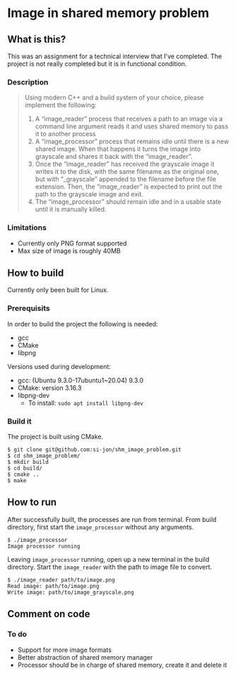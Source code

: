 # Image in shared memory problem

## What is this?
This was an assignment for a technical interview that I've completed. The project is not really completed but it is in functional condition.

### Description
> Using modern C++ and a build system of your choice, please implement the following:
> 1. A “image_reader” process that receives a path to an image via a command line argument reads it and uses shared memory to pass it to another process
> 2. A “image_processor” process that remains idle until there is a new shared image. When that happens it turns the image into grayscale and shares it back with the “image_reader”.
> 3. Once the “image_reader” has received the grayscale image it writes it to the disk, with the same filename as the original one, but with “_grayscale” appended to the filename before the file extension. Then, the “image_reader” is expected to print out the path to the grayscale image and exit.
> 4. The “image_processor” should remain idle and in a usable state until it is manually killed.

### Limitations

* Currently only PNG format supported
* Max size of image is roughly 40MB

## How to build
Currently only been built for Linux.

### Prerequisits
In order to build the project the following is needed:
* gcc
* CMake
* libpng

Versions used during development:
* gcc: (Ubuntu 9.3.0-17ubuntu1~20.04) 9.3.0
* CMake: version 3.16.3
* libpng-dev
    * To install: `sudo apt install libpng-dev`

### Build it
The project is built using CMake. 

```
$ git clone git@github.com:si-jon/shm_image_problem.git
$ cd shm_image_problem/
$ mkdir build
$ cd build/
$ cmake ..
$ make
```

## How to run
After successfully built, the processes are run from terminal. From build directory, first start the `image_processor` without any arguments.
```
$ ./image_processor 
Image processor running
```

Leaving `image_processor` running, open up a new terminal in the build directory. Start the `image_reader` with the path to image file to convert. 

```
$ ./image_reader path/to/image.png 
Read image: path/to/image.png 
Write image: path/to/image_grayscale.png
```

## Comment on code

### To do
* Support for more image formats
* Better abstraction of shared memory manager
* Processor should be in charge of shared memory, create it and delete it
